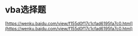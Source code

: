 # vba选择题










[https://wenku.baidu.com/view/f155d0f17c1cfad6195fa7c0.html](https://wenku.baidu.com/view/f155d0f17c1cfad6195fa7c0.html)








